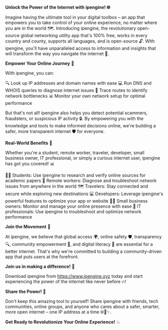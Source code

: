 **Unlock the Power of the Internet with ipengine! 🌐**

Imagine having the ultimate tool in your digital toolbox – an app that empowers you to take control of your online experience, no matter where you are in the world 🗺️. Introducing ipengine, the revolutionary open-source global networking utility app that's 100% free, works in every country and county, supports all languages, and is open-source 🔓. With ipengine, you'll have unparalleled access to information and insights that will transform the way you navigate the internet 🚀.

**Empower Your Online Journey** 👥

With ipengine, you can:

🔍 Look up IP addresses and domain names with ease
💻 Run DNS and WHOIS queries to diagnose internet issues
📍 Trace routes to identify network bottlenecks
📊 Monitor your own network setup for optimal performance

But that's not all! ipengine also helps you detect potential scammers, fraudsters, or suspicious IP activity 🔒. By empowering you with the knowledge and tools to make informed decisions online, we're building a safer, more transparent internet 🛡️ for everyone.

**Real-World Benefits** 💸

Whether you're a student, remote worker, traveler, developer, small business owner, IT professional, or simply a curious internet user, ipengine has got you covered! 📊

👩‍💻 Students: Use ipengine to research and verify online sources for academic papers
🏢 Remote workers: Diagnose and troubleshoot network issues from anywhere in the world
🗺️ Travelers: Stay connected and secure while exploring new destinations
💻 Developers: Leverage ipengine's powerful features to optimize your app or website
🏃‍♀️ Small business owners: Monitor and manage your online presence with ease
🔧 IT professionals: Use ipengine to troubleshoot and optimize network performance

**Join the Movement** 👥

At ipengine, we believe that global access 🌍, online safety 🛡️, transparency 🔍, community empowerment 👥, and digital literacy 📡 are essential for a better internet. That's why we're committed to building a community-driven app that puts users at the forefront.

**Join us in making a difference!** 💪

Download ipengine from https://www.ipengine.xyz today and start experiencing the power of the internet like never before 🔥!

**Share the Power!** 📢

Don't keep this amazing tool to yourself! Share ipengine with friends, tech communities, online groups, and anyone who cares about a safer, smarter, more open internet – one IP address at a time 🌐🚀✨.

**Get Ready to Revolutionize Your Online Experience!** 💥